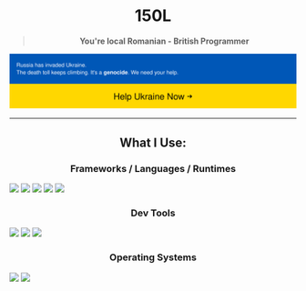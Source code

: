 <div align="center">
<h1>150L</h1>

<blockquote><strong>You're local Romanian - British Programmer </strong></blockquote>

[![SWUbanner](https://raw.githubusercontent.com/vshymanskyy/StandWithUkraine/main/banner2-direct.svg)](https://vshymanskyy.github.io/StandWithUkraine/)
<hr>

## What I Use:

### Frameworks  / Languages / Runtimes

<div align="left">
<img src="https://img.shields.io/badge/rust-%23000000.svg?&style=for-the-badge&logo=rust&logoColor=white"/>
<img src="https://img.shields.io/badge/kotlin-%237F52FF.svg?&style=for-the-badge&logo=kotlin&logoColor=white"/>
<img src="https://img.shields.io/badge/node.js-%23339933.svg?&style=for-the-badge&logo=node.js&logoColor=white"/>
<img src="https://img.shields.io/badge/typescript-%233178C6.svg?&style=for-the-badge&logo=typescript&logoColor=white"/>
<img src="https://img.shields.io/badge/tailwind%20css-%2338B2AC.svg?&style=for-the-badge&logo=tailwind%20css&logoColor=white"/>

</div>

### Dev Tools

<div align="left">
<img src="https://img.shields.io/badge/intellij%20idea-%2338B2AC.svg?&style=for-the-badge&logo=intellij%20idea&logoColor=white"/>
<img src="https://img.shields.io/badge/visual%20studio%20code-%23007ACC.svg?&style=for-the-badge&logo=visual%20studio%20code&logoColor=white"/>
<img src="https://img.shields.io/badge/git-%23F05032.svg?&style=for-the-badge&logo=git&logoColor=white"/>
</div>

### Operating Systems

<div align="left">
<img src="https://img.shields.io/badge/windows-%230078D6.svg?&style=for-the-badge&logo=windows&logoColor=white"/>
<img src="https://img.shields.io/badge/linux-%23FCC624.svg?&style=for-the-badge&logo=linux&logoColor=black"/>
</div>
